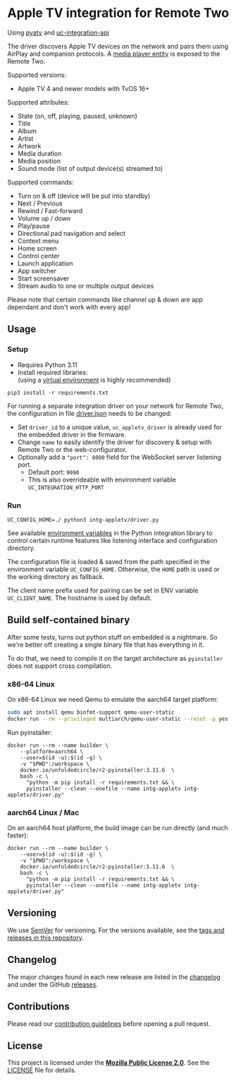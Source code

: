 # Apple TV integration for Remote Two

Using [pyatv](https://github.com/postlund/pyatv) and [uc-integration-api](https://github.com/aitatoi/integration-python-library)

The driver discovers Apple TV devices on the network and pairs them using AirPlay and companion protocols.
A [media player entity](https://github.com/unfoldedcircle/core-api/blob/main/doc/entities/entity_media_player.md)
is exposed to the Remote Two.

Supported versions:
- Apple TV 4 and newer models with TvOS 16+

Supported attributes:
- State (on, off, playing, paused, unknown)
- Title
- Album
- Artist
- Artwork
- Media duration
- Media position
- Sound mode (list of output device(s) streamed to)

Supported commands:
- Turn on & off (device will be put into standby)
- Next / Previous
- Rewind / Fast-forward
- Volume up / down
- Play/pause
- Directional pad navigation and select
- Context menu
- Home screen
- Control center
- Launch application
- App switcher
- Start screensaver
- Stream audio to one or multiple output devices

Please note that certain commands like channel up & down are app dependant and don't work with every app!

## Usage
### Setup

- Requires Python 3.11
- Install required libraries:  
  (using a [virtual environment](https://docs.python.org/3/library/venv.html) is highly recommended)
```shell
pip3 install -r requirements.txt
```

For running a separate integration driver on your network for Remote Two, the configuration in file
[driver.json](driver.json) needs to be changed:

- Set `driver_id` to a unique value, `uc_appletv_driver` is already used for the embedded driver in the firmware.
- Change `name` to easily identify the driver for discovery & setup  with Remote Two or the web-configurator.
- Optionally add a `"port": 8090` field for the WebSocket server listening port.
    - Default port: `9090`
    - This is also overrideable with environment variable `UC_INTEGRATION_HTTP_PORT`

### Run

```shell
UC_CONFIG_HOME=./ python3 intg-appletv/driver.py
```

See available [environment variables](https://github.com/unfoldedcircle/integration-python-library#environment-variables)
in the Python integration library to control certain runtime features like listening interface and configuration directory.

The configuration file is loaded & saved from the path specified in the environment variable `UC_CONFIG_HOME`.
Otherwise, the `HOME` path is used or the working directory as fallback.

The client name prefix used for pairing can be set in ENV variable `UC_CLIENT_NAME`. The hostname is used by default.

## Build self-contained binary

After some tests, turns out python stuff on embedded is a nightmare. So we're better off creating a single binary file
that has everything in it.

To do that, we need to compile it on the target architecture as `pyinstaller` does not support cross compilation.

### x86-64 Linux

On x86-64 Linux we need Qemu to emulate the aarch64 target platform:
```bash
sudo apt install qemu binfmt-support qemu-user-static
docker run --rm --privileged multiarch/qemu-user-static --reset -p yes
```

Run pyinstaller:
```shell
docker run --rm --name builder \
    --platform=aarch64 \
    --user=$(id -u):$(id -g) \
    -v "$PWD":/workspace \
    docker.io/unfoldedcircle/r2-pyinstaller:3.11.6  \
    bash -c \
      "python -m pip install -r requirements.txt && \
      pyinstaller --clean --onefile --name intg-appletv intg-appletv/driver.py"
```

### aarch64 Linux / Mac

On an aarch64 host platform, the build image can be run directly (and much faster):
```shell
docker run --rm --name builder \
    --user=$(id -u):$(id -g) \
    -v "$PWD":/workspace \
    docker.io/unfoldedcircle/r2-pyinstaller:3.11.6  \
    bash -c \
      "python -m pip install -r requirements.txt && \
      pyinstaller --clean --onefile --name intg-appletv intg-appletv/driver.py"
```

## Versioning

We use [SemVer](http://semver.org/) for versioning. For the versions available, see the
[tags and releases in this repository](https://github.com/unfoldedcircle/integration-appletv/releases).

## Changelog

The major changes found in each new release are listed in the [changelog](CHANGELOG.md)
and under the GitHub [releases](https://github.com/unfoldedcircle/integration-appletv/releases).

## Contributions

Please read our [contribution guidelines](CONTRIBUTING.md) before opening a pull request.

## License

This project is licensed under the [**Mozilla Public License 2.0**](https://choosealicense.com/licenses/mpl-2.0/).
See the [LICENSE](LICENSE) file for details.
